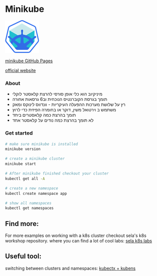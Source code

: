 # Minikube
![minikube](../images/minikube.png)

[minikube GitHub Pages](https://github.com/kubernetes/minikube)

[official website](https://minikube.sigs.k8s.io/)

### About


- מיניקיוב הוא כלי אופן סורסי להרצת קלאסטר לוקלי
- תומך בגרסת הקוברנטיס הנוכחית וב6 גרסאות אחורה
- רץ על שלושת מערכות ההפעלה העיקריות - וונדווס לינוקס ומאק
- משתמש ב וירטואל משין, דוקר או בחומרה הפיזית כדי לרוץ
- תומך בהרצת כמה קלאסטרים ביחד
- לא תומך בהרצת כמה נודים על קלאסטר אחד

### Get started
```sh
# make sure minikube is installed
minikube version
```

```sh
# create a minikube cluster
minikube start
```


```sh
# After minikube finished checkout your cluster
kubectl get all -A
```

```sh
# create a new namespace
kubectl create namespace app
```

```sh
# show all namespaces
kubectl get namespaces
```

## Find more:
For more examples on working with a k8s cluster checkout sela's k8s workshop repository. where you can find a lot of cool labs:
[sela k8s labs](https://gitlab.com/sela-kubernetes-workshop)

## Useful tool:
switching between clusters and namespaces:
[kubectx + kubens](https://github.com/ahmetb/kubectx)

